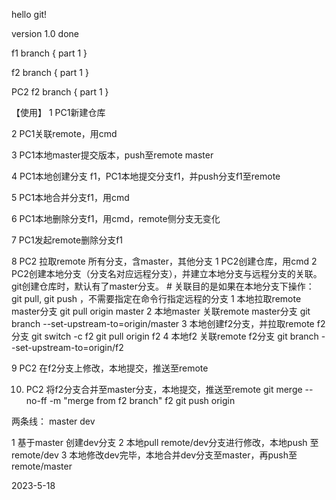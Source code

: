 hello git!

version 1.0 done

f1 branch {
    part 1
}

f2 branch {
    part 1
}

PC2 f2 branch {
    part 1
}

【使用】
1 PC1新建仓库

2 PC1关联remote，用cmd

3 PC1本地master提交版本，push至remote master

4 PC1本地创建分支 f1，PC1本地提交分支f1，并push分支f1至remote

5 PC1本地合并分支f1，用cmd

6 PC1本地删除分支f1，用cmd，remote侧分支无变化

7 PC1发起remote删除分支f1


8 PC2 拉取remote 所有分支，含master，其他分支
  1 PC2创建仓库，用cmd
  2 PC2创建本地分支（分支名对应远程分支），并建立本地分支与远程分支的关联。git创建仓库时，默认有了master分支。
    # 关联目的是如果在本地分支下操作： git pull, git push ，不需要指定在命令行指定远程的分支
    1 本地拉取remote master分支
      git pull origin master
    2 本地master 关联remote master分支
      git branch --set-upstream-to=origin/master
    3 本地创建f2分支，并拉取remote f2分支
      git switch -c f2
      git pull origin f2
    4 本地f2 关联remote f2分支
      git branch --set-upstream-to=origin/f2
    
9 PC2 在f2分支上修改，本地提交，推送至remote

10. PC2 将f2分支合并至master分支，本地提交，推送至remote
    git merge --no-ff -m "merge from f2 branch" f2
    git push origin


两条线：
master
dev


1 基于master 创建dev分支
2 本地pull remote/dev分支进行修改，本地push 至remote/dev
3 本地修改dev完毕，本地合并dev分支至master，再push至remote/master

2023-5-18